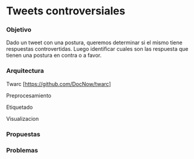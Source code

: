# Tweets controversiales

### Objetivo

Dado un tweet con una postura, queremos determinar si el mismo tiene respuestas controvertidas.
Luego identificar cuales son las respuesta que tienen una postura en contra o a favor.

### Arquitectura

Twarc [https://github.com/DocNow/twarc]

Preprocesamiento

Etiquetado

Visualizacion

### Propuestas


### Problemas

